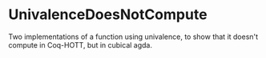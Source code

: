 # UnivalenceDoesNotCompute
Two implementations of a function using univalence, to show that it doesn't compute in Coq-HOTT, but in cubical agda.
